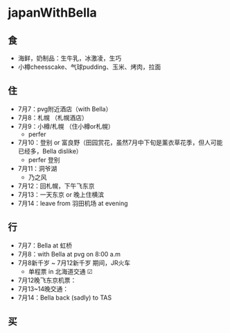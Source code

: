 # japanWithBella
## 食
  - 海鲜，奶制品：生牛乳，冰激凌，生巧
  - 小樽cheesscake、气球pudding、玉米、烤肉，拉面
## 住
  - 7月7：pvg附近酒店（with Bella）
  - 7月8：札幌 （札幌酒店）
  - 7月9：小樽/札幌  （住小樽or札幌）
    - perfer 
  - 7月10：登别 or 富良野（田园赏花，虽然7月中下旬是薰衣草花季，但人可能已经多，Bella dislike）
    - perfer 登别
  - 7月11：洞爷湖
    - 乃之风
  - 7月12：回札幌，下午飞东京
  - 7月13：一天东京 or 晚上住横滨
  - 7月14：leave from 羽田机场 at evening
## 行
  - 7月7：Bella at 虹桥
  - 7月8：with Bella at pvg on 8:00 a.m
  - 7月8新千岁 ~ 7月12新千岁 期间，JR火车
    - 单程票 in 北海道交通  ☑
  - 7月12晚飞东京机票：
  - 7月13~14晚交通：
  - 7月14：Bella back (sadly) to TAS 
## 买
